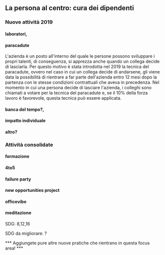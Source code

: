 ## La persona al centro: cura dei dipendenti 

### Nuove attività 2019

#### laboratori, 

#### paracadute
L'azienda è un posto all'interno del quale le persone possono sviluppare i propri talenti, di conseguenza, si apprezza anche quando un collega decide di lasciarla. Per questo motivo è stata introdotta nel 2019 la tecnica del paracadute, ovvero nel caso in cui un collega decide di andarsene, gli viene data la possibilità di rientrare a far parte dell'azienda entro 12 mesi dopo la partenza con le stesse condizioni contrattuali che aveva in precedenza. Nel momento in cui una persona decide di lasciare l'azienda, i colleghi sono chiamati a votare per la tecnica del paracadute e, se il 10% della forza lavoro è favorevole, questa tecnica può essere applicata. 

#### banca del tempo?, 

#### impatto individuale

#### altro?

### Attività consolidate

#### formazione

#### 4to5

#### failure party

#### new opportunities project

#### officevibe

#### meditazione

SDG: 8,12,16

SDG da migliorare: ?

*** Aggiungete pure altre nuove pratiche che rientrano in questa focus area! ***
